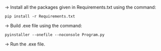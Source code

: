 -> Install all the packages given in Requirements.txt using the command:

    pip install -r Requirements.txt
    
-> Build .exe file using the command:

    pyinstaller --onefile --noconsole Program.py

-> Run the .exe file.
